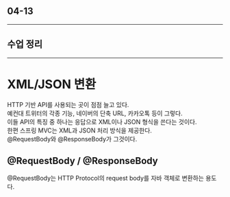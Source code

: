 ## 04-13

---

## 수업 정리

---

# XML/JSON 변환

HTTP 기반 API를 사용되는 곳이 점점 늘고 있다.  
예컨대 트위터의 각종 기능, 네이버의 단축 URL, 카카오톡 등이 그렇다.  
이들 API의 특징 중 하나는 응답으로 XML이나 JSON 형식을 쓴다는 것이다.  
한편 스프링 MVC는 XML과 JSON 처리 방식을 제공한다.  
@RequestBody와 @ResponseBody가 그것이다.  

## @RequestBody / @ResponseBody

@RequestBody는 HTTP Protocol의 request body를 자바 객체로 변환하는 용도다.  